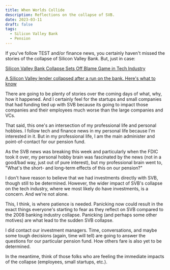 ```yaml
---
title: When Worlds Collide
description: Reflections on the collapse of SVB.
date: 2023-03-11
draft: false
tags:
  - Silicon Valley Bank
  - Pension
---
```

If you've follow TEST and/or finance news, you certainly haven't missed the stories of the collapse of Silicon Valley Bank. But, just in case:

[Silicon Valley Bank Collapse Sets Off Blame Game in Tech Industry](https://www.nytimes.com/2023/03/11/technology/silicon-valley-bank-crypto-investing.html)

[A Silicon Valley lender collapsed after a run on the bank. Here's what to know](https://www.npr.org/2023/03/10/1162599556/silicon-valley-bank-collapse-failure-fdic-regulators-run-on-bank)

There are going to be plenty of stories over the coming days of what, why, how it happened. And I certainly feel for the startups and small companies that had funding tied up with SVB because its going to impact those companies and their employees much worse than the large companies and VCs.

That said, this one's an intersection of my professional life and personal hobbies. I follow tech and finance news in my personal life because I'm interested in it. But in my professional life, I am the main administer and point-of-contact for our pension fund.

As the SVB news was breaking this week and particularly when the FDIC took it over, my personal hobby brain was fascinated by the news (not in a good/bad way, just out of pure interest), but my professional brain went to, "What's the short- and long-term effects of this on our pension?"

I don't have reason to believe that we had investments directly with SVB, though still to be determined. However, the wider impact of SVB's collapse on the tech industry, where we most likely do have investments, is a concern. And we're not alone.

This, I think, is where patience is needed. Panicking now could result in the exact things everyone's starting to fear as they reflect on SVB compared to the 2008 banking industry collapse. Panicking (and perhaps some other motives) are what lead to the sudden SVB collapse.

I did contact our investment managers. Time, conversations, and maybe some tough decisions (again, time will tell) are going to answer the questions for our particular pension fund. How others fare is also yet to be determined.

In the meantime, think of those folks who are feeling the immediate impacts of the collapse (employees, small startups, etc.).
